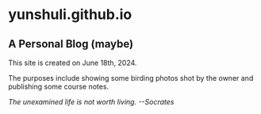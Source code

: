 # yunshuli.github.io
## A Personal Blog (maybe)
This site is created on June 18th, 2024.

The purposes include showing some birding photos shot by the owner and publishing some course notes.

_The unexamined life is not worth living.  --Socrates_
